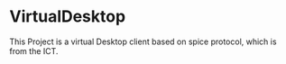 # VirtualDesktop
This Project is a virtual Desktop client based on spice protocol, which is from the ICT.
